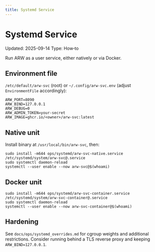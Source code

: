 ```yaml
---
title: Systemd Service
---
```


# Systemd Service

Updated: 2025-09-14
Type: How‑to

Run ARW as a user service, either natively or via Docker.

## Environment file

`/etc/default/arw-svc` (root) or `~/.config/arw-svc.env` (adjust `EnvironmentFile` accordingly):

```
ARW_PORT=8090
ARW_BIND=127.0.0.1
ARW_DEBUG=0
ARW_ADMIN_TOKEN=your-secret
ARW_IMAGE=ghcr.io/<owner>/arw-svc:latest
```

## Native unit

Install binary at `/usr/local/bin/arw-svc`, then:

```
sudo install -m644 ops/systemd/arw-svc-native.service /etc/systemd/system/arw-svc@.service
sudo systemctl daemon-reload
systemctl --user enable --now arw-svc@$(whoami)
```

## Docker unit

```
sudo install -m644 ops/systemd/arw-svc-container.service /etc/systemd/system/arw-svc-container@.service
sudo systemctl daemon-reload
systemctl --user enable --now arw-svc-container@$(whoami)
```

## Hardening

See `docs/ops/systemd_overrides.md` for cgroup weights and additional restrictions. Consider running behind a TLS reverse proxy and keeping `ARW_BIND=127.0.0.1`.

